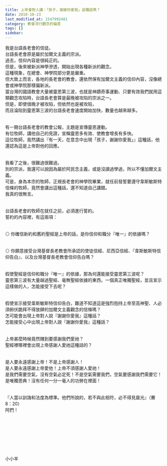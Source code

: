 ```yaml
---
title: 上帝會對人講：「孩子，謝謝你愛我」這種話嗎？
date: 2010-10-23
last_modified_at: 1547992481
category: 教會流行觀念的偏差
tags: []
sidebar: 
---
```


<p>我是台語長老會的信徒。<br/>台語長老會原是屬於加爾文主義的宗派。<br/>過去，信仰內容是很純正的。<br/>但是，後來被新派神學滲透，開始出現各種新派的觀念。<br/>這種現象，在總會、神學院部分更是嚴重。<br/>但大致上而言，各地的長老會的教會，還依然保有加爾文主義的信仰內容，沒像總會或神學院那樣偏新派。<br/><!--more-->當台灣的國語教會大量被靈恩第三波，也就是神蹟奇事運動、只要有效我們就用這類觀念攻陷時，台語長老會算是最晚被攻陷的宗派之一。<br/>但是，即使很晚才被攻陷，但依然也是被攻陷，<br/>而且淪陷到靈恩第三波的台語長老會速度開始加快，數量也越來越多。<br/><br/><br/>有一期台語長老會的教會公報，主題是宣傳靈恩運動。<br/>有位牧師，講他自己的見證，宣稱靈恩多有效、使教會增長有多快。<br/>這位牧師，竟然講出『有一天，在意念中出現「孩子，謝謝你愛我」』這種話，他還認為這是上帝對他的回應。<br/><br/><br/>我看了之後，很難過很難過。<br/>別的宗派，我還可以說因為屬於阿民念主義，或是沒讀過學過，所以不懂加爾文主義。<br/>可是，身為本宗的牧師，正規長老會的神學院畢業，就任前發誓要遵守韋斯敏斯特信條的牧師，竟然會講出這種話，還不知道自己講錯。<br/>我真的很無言。<br/><br/><br/>台語長老會的牧師在就任之前，必須進行誓約。<br/>誓約的內容裡，有這兩項：<br/><br/><br/>◎ 你確信新約和舊約聖經是上帝的話，是你信仰和職分『唯一』的依據嗎？<br/><br/><br/>◎ 你願意接受台灣基督長老教會所承認的使徒信經、尼西亞信經、『韋斯敏斯特信仰告白』、以及台灣基督長老教會信仰告白嗎？<br/><br/><br/>假使聖經是信仰和職分『唯一』的依據，那為何還能接受靈恩第三波呢？<br/>靈恩第三波有大量越過聖經、毫無聖經依據的東西，一個真正唯獨聖經，並且宣示這樣做的人，怎能接受下去呢？<br/><br/><br/>假使宣示接受韋斯敏斯特信仰告白，難道不知道這是強烈抱持上帝至高神聖、人必須俯伏跪拜不得放肆的加爾文主義觀念的信條嗎？<br/>怎可能會出現上帝對人說『謝謝你愛我』這種話？<br/>怎能接受心中出現上帝對人說『謝謝你愛我』這種話？<br/> <br/><br/>上帝甚麼時候竟然賤到要感謝我們愛祂？<br/>聖經裡哪裡會出現上帝感謝人愛祂這種話的？<br/><br/><br/>是人要永遠感謝上帝！不是上帝感謝人！<br/>是人要永遠感謝上帝愛他！上帝不須感謝人愛祂！<br/>是我們需要空氣，沒有空氣必定死！不是空氣需要我們，空氣要感謝我們需要它！<br/>是唯獨恩典！沒有任何一分一毫人的功勞在裡面！<br/><br/><br/>『人當以訓誨和法度為標準。他們所說的，若不與此相符，必不得見晨光』（賽8：20）<br/>阿們！<br/><br/><br/><br/><br/><br/><br/><br/><br/>小小羊<br/></p>